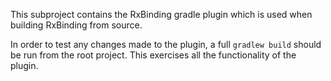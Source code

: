 This subproject contains the RxBinding gradle plugin which is used when
building RxBinding from source.

In order to test any changes made to the plugin, a full `gradlew build`
should be run from the root project. This exercises all the functionality of
the plugin.

